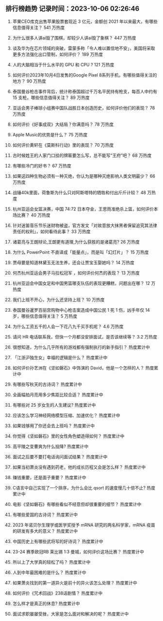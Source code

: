 
## 排行榜趋势 记录时间：2023-10-06 02:26:46
  
  1. 苹果CEO库克出售苹果股票套现近 3 亿元，金额创  2021 年以来最大，有哪些信息值得关注？ 541 万热度
    
  2. 为什么很多人讲ai毁了围棋，却较少人讲ai毁了象棋？ 447 万热度
    
  3. 谈及华为在芯片领域的突破，雷蒙多称「令人难以置信地不安」，美国将采取更多方法强化出口管制，如何评价？ 189 万热度
    
  4. 人的大脑相当于什么水平的 GPU 和 CPU ? 121 万热度
    
  5. 如何评价2023年10月4日发售的Google Pixel 8系列手机，有哪些值得关注的地方？ 90 万热度
    
  6. 泰国曼谷枪击事件背后，统计称泰国超过千万名平民持有枪支，每百人中约有 15 支枪，哪些信息值得关注？ 89 万热度
    
  7. 亚运会男子棒球小组赛中国队战胜日本创造历史，如何评价他们的表现？ 78 万热度
    
  8. 如何评价《好事成双》大结局？你满意吗？ 78 万热度
    
  9. Apple Music的优势是什么？ 75 万热度
    
  10. 如何评价黄轩在《莫斯科行动》里的表现？ 70 万热度
    
  11. 古时候姓王的人家门口挂的牌匾要怎么写，总不能写“王府”吧？ 68 万热度
    
  12. 有哪些冷门的好书？ 67 万热度
    
  13. 如果这四种生物必须有一种灭绝，你认为是哪种灭绝影响人类文明最少？ 66 万热度
    
  14. 战锤40k里面，荷鲁斯为什么只对阿斯塔特的牺牲和付出斤斤计较？ 48 万热度
    
  15. 杭州亚运会女篮决赛，中国 74:72 日本夺金，王思雨准绝杀上篮，如何评价本场比赛？ 40 万热度
    
  16. 针对迷笛音乐节乐迷财物被盗，官方发文「对故意放大抹黑者保留追究其法律责任的权利」，如何看待此事？ 33 万热度
    
  17. 诸葛亮与王朗辩论,王朗更有道理,为什么获胜的是诸葛亮? 26 万热度
    
  18. 为什么 PowerPoint 不直译成「能量点」，而是叫「幻灯片」？ 15 万热度
    
  19. 贾母要是知道林黛玉无法生养，还会让贾宝玉娶她吗？ 14 万热度
    
  20. 何杰杭州亚运会男子马拉松冠军 ，如何评价何杰的表现？ 13 万热度
    
  21. 杭州亚运会中国女足和中国男篮哪支队伍的表现更糟糕，问题出在哪？ 12 万热度
    
  22. 我们上班不开心，为什么还坚持上班？ 10 万热度
    
  23. 泰国曼谷暹罗百丽宫购物中心枪击案造成中国公民 1 死 1 伤，凶手年仅 14 岁，哪些信息值得关注？ 5 万热度
    
  24. 为什么工资五千的人会一下花八九千买手机呢？ 4.6 万热度
    
  25. 请问 HR 电话联系我，但快一个月都没安排面试，是否该继续等？ 3.2 万热度
    
  26. 很想知道，为什么几乎所有的游戏都有强制执行的新手指引？ 热度累计中
    
  27. 「江浙沪独生女」幸福的逻辑是什么？ 热度累计中
    
  28. 如何评价孙艺洲在《坚如磐石》中饰演的 David，他是一个怎样的人？ 热度累计中
    
  29. 有哪些写秋天的古诗词？ 热度累计中
    
  30. 全画幅拍月亮用多少焦距比较合适？ 热度累计中
    
  31. 有哪些对 25 岁女生的人生建议? 热度累计中
    
  32. 应该怎么学习神经网络模型压缩、加速优化？ 热度累计中
    
  33. 如果钱够用了你还会去上班吗？ 热度累计中
    
  34. 你觉得《坚如磐石》里的女性角色塑造得如何？ 热度累计中
    
  35. 高平陵之变曹爽为什么投降? 热度累计中
    
  36. 面试之后要不要打电话询问面试结果？ 热度累计中
    
  37. 如果当初萧炎没有遇到药老，他的成长历程又会是怎么样？ 热度累计中
    
  38. 赚钱重要，还是面子重要？ 热度累计中
    
  39. C语言中自己实现了一个排序，为什么会比 qsort 的速度慢几十倍不止? 热度累计中
    
  40. 电影《坚如磐石》有哪些看似不经意但却很重要的细节？ 热度累计中
    
  41. 有哪些爱国的古诗词？ 热度累计中
    
  42. 2023 年诺贝尔生理学或医学奖授予 mRNA 研究的两名科学家，mRNA 疫苗的研发有多大的意义？ 热度累计中
    
  43. 中国历史上有哪些武将写的好诗词？ 热度累计中
    
  44. 23-24 赛季欧冠RB 莱比锡 1:3 曼城，如何评价这场比赛？ 热度累计中
    
  45. 所以上了大学真的轻松了吗？ 热度累计中
    
  46. 人到中年最困难的是什么？ 热度累计中
    
  47. 如果萧炎找到的第一道异火是前十的异火该怎么处理？ 热度累计中
    
  48. 如何评价《咒术回战》238话剧情？ 热度累计中
    
  49. 怎么样才是真正的休息? 热度累计中
    
  50. 面试求职屡屡受挫，大家是怎么面对和解决的呢？ 热度累计中
    